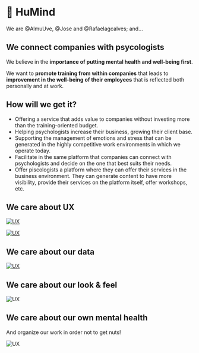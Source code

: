 <h1>🧠 HuMind</h1>

We are @AlmuUve, @Jose and @Rafaelagcalves; and...

<h2>We connect companies with psycologists</h2>

We believe in the **importance of putting mental health and well-being first**.

We want to **promote training from within companies** that leads to **improvement in the well-being of their employees** that is reflected both personally and at work.

<h2>How will we get it?</h2>

<ul>

<li>Offering a service that adds value to companies without investing more than the training-oriented budget.</li>

<li>Helping psychologists increase their business, growing their client base.</li>

<li>Supporting the management of emotions and stress that can be generated in the highly competitive work environments in which we operate today.</li>

<li>Facilitate in the same platform that companies can connect with psychologists and decide on the one that best suits their needs.</li>

<li>Offer piscologists a platform where they can offer their services in the business environment. They can generate content to have more visibility, provide their services on the platform itself, offer workshops, etc.</li>

</ul>

<h2>We care about UX</h2>

<a href="https://docs.google.com/spreadsheets/d/1NWv5SgCesns6P1_ouWTNXsxmUScqznRlC5mTGrUVZS4/edit#gid=0" target="_blank"><img align="center" src="https://i.imgur.com/RM1CqUM.png" alt="UX" border="0" /></a>

<a href="https://docs.google.com/spreadsheets/d/1NWv5SgCesns6P1_ouWTNXsxmUScqznRlC5mTGrUVZS4/edit#gid=0" target="_blank"><img align="center" src="https://i.imgur.com/vnFxZWn.png" alt="UX" border="0" /></a>

<h2>We care about our data</h2>

<a href="https://docs.google.com/spreadsheets/d/1NWv5SgCesns6P1_ouWTNXsxmUScqznRlC5mTGrUVZS4/edit#gid=0" target="_blank"><img align="center" src="https://i.imgur.com/chmLIxA.png" alt="UX" border="0" /></a>

<h2>We care about our look & feel</h2>

<img align="center" src="https://i.imgur.com/H535bUI.png" alt="UX" border="0" />

<h2>We care about our own mental health</h2>

And organize our work in order not to get nuts!

<img align="center" src="https://i.imgur.com/d1YY9g7.png" alt="UX" border="0" />
